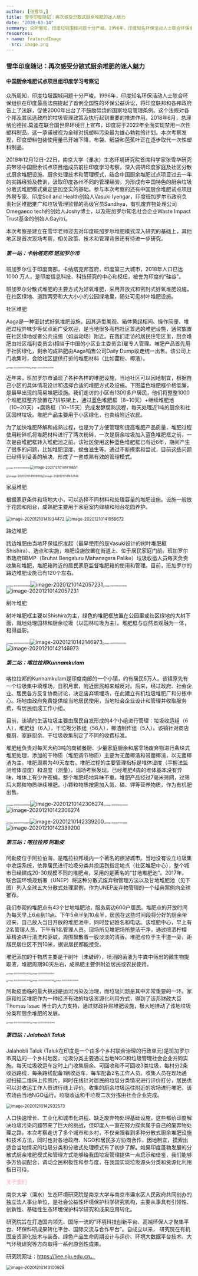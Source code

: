 ```yaml
---
author: [张雪华,]
title: 雪华印度随记：再次感受分散式厨余堆肥的迷人魅力
date: "2020-03-14"
summary: 众所周知，印度垃圾围城问题十分严峻。1996年，印度知名环保活动人士联合环保组织在印度最高法院提起了首例全国性的环保公益诉讼，将印度联邦和各邦政府告上了法庭.
resources:
- name: featuredImage
  src: image.png
---
```

### 雪华印度随记：再次感受分散式厨余堆肥的迷人魅力

#### **中国厨余堆肥试点项目组印度学习考察记**




众所周知，印度垃圾围城问题十分严峻。1996年，印度知名环保活动人士联合环保组织在印度最高法院提起了首例全国性的环保公益诉讼，将印度联邦和各邦政府告上了法庭，促使2000年出台了不鼓励焚烧的国家垃圾管理条例。这个法规对各个邦及其民选政府的垃圾管理政策及执行起到重要的推进作用。2018年6月，总理纳伦德拉.莫迪在联合国世界环境日上宣布，印度将于2022年全面实现禁用一次性塑料制品，这一承诺被视为全球对抗塑料污染最为雄心勃勃的计划。本次考察发现，印度塑料包装使用量已开始下降，布袋、纸袋和芭蕉叶正在逐步取代一次性塑料制品。

2019年12月12日-22日，南京大学（溧水）生态环境研究院首席科学家张雪华研究员带领中国厨余试点项目组成员前往印度学习考察，深入调研印度家庭及社区分散式厨余堆肥设施、厨余处理技术和管理模式，结合中国厨余堆肥试点项目过去一年的实践经验及教训，汲取印度各州不同的管理经验，为形成有中国特色的厨余垃圾分散式堆肥模式奠定更加坚实的基础。参与本次考察的还有中国厨余堆肥试点项目外聘专家、印度Soil and Health创始人Vasuki Iyengar，印度班加罗尔市政府负责社区堆肥推广和垃圾管理监督的高级官员Sandhya，有机废弃物处理公司Omegaeco tech的创始人Joshy博士，以及班加罗尔知名社会企业Waste Impact Trust基金的创始人Gayitri。

本次考察是建立在雪华老师过去对印度班加罗尔堆肥模式深入研究的基础上，其他地区是首次现场考察，相关政策、技术和管理背景还有待进一步研究。

##### **第一站：卡纳塔克邦 班加罗尔市**

班加罗尔位于印度南部，卡纳塔克邦首府，印度第三大城市，2018年人口已达1000 万人，是印度信息科技、科技研究的中心和枢纽，被誉为印度的“硅谷”。

班加罗尔分散式堆肥的主要方式为好氧堆肥，采用开放式和密封式好氧堆肥设施，在社区绿地、道路两旁和大大小小的公园绿地里，随处可见树叶堆肥设施。

社区堆肥

Aaga是一种密封式好氧堆肥设施，因其造型美观、箱体黄绿相间、操作简便、堆肥过程异味少等优点而广受欢迎，是当地很多高档社区首选的堆肥设施，通常放置在社区绿地或者公共设施（如运动场）附近。在我们走访的居民住宅区里，厨余堆肥由社区福利委员会(相当于中国的小区业主委员会)雇专人管理。堆肥产品首先用于社区绿化，剩余的成熟肥由Aaga销售公司Daily Dump收走统一出售。该公司上门收集时，会给社区提供打折的堆肥材料（比如菌粉、椰渣）。



<img src="images/image-20201210141241464.png" alt="image-20201210141241464" style="zoom: 33%;" /><img src="images/image-20201210141257104.png" alt="image-20201210141257104" style="zoom:33%;" />

近年来，班加罗尔市涌现了各种各样的堆肥设施，当地社区可以因地制宜，根据自己小区的具体情况设计和选择合适的堆肥方式及设施。下图蓝色堆肥框价格低廉，是最早出现的简易堆肥设施。我们走访的小区有1300多户居民，他们将整整1000个堆肥框整齐放置在7排铁架上，通过蓝色堆肥框（8~10天）+继续堆肥池（10~20天）+腐熟框（10~15天）完成发酵腐熟流程，每天处理近1吨的厨余和社区园林垃圾。堆肥产品主要用于小区绿化，也卖给附近农民。

为了加快堆肥降解和成熟过程，也是为了方便管理和提高堆肥产品质量，堆肥过程使用粉碎机将堆肥材料进行了两次粉碎，一次是厨余垃圾加入蓝色堆肥框之前，一次是由堆肥框转入堆肥池之前。该社区使用这种蓝色堆肥框已有近6年，期间产生了很多的问题，比如堆肥湿度、蚊虫滋生等。通过不断摸索和尝试，目前这些问题已经得到妥善的解决，形成了一套成熟有效的管理模式。

<img src="images/image-20201210141605024.png" alt="image-20201210141605024" style="zoom: 33%;" /><img src="images/image-20201210141819651.png" alt="image-20201210141819651" style="zoom: 67%;" />

<img src="images/image-20201210141618950.png" alt="image-20201210141618950" style="zoom: 50%;" /><img src="images/image-20201210141632546.png" alt="image-20201210141632546" style="zoom:50%;" />


家庭堆肥

根据家庭条件和场地大小，可以选择不同材料和处理容量的堆肥设施。设施一般放于花园和阳台，成熟肥主要用于家庭室内绿植和阳台花园养护。

<img src="images/image-20201210141934472.png" alt="image-20201210141934472" style="zoom: 80%;" />

<img src="images/image-20201210141959672.png" alt="image-20201210141959672" style="zoom:80%;" />

路边堆肥

路边堆肥由当地环保组织发起（最早使用的是Vasuki设计的树叶堆肥框Shishira）、选点和实施，堆肥设施放置在街道上、位于居民家庭门前。班加罗尔市政府BBMP（Bruhat Bengaluru Mahanagara Palike）垃圾收运人员每天负责收集和堆肥，堆肥箱附近的居民家庭监督堆肥箱的使用和管理。目前，班加罗尔的路边堆肥设施已有120个左右。

<img src="images/image-20201210142028126.png" alt="image-20201210142028126" style="zoom: 33%;" />![image-20201210142057231](images/image-20201210142057231.png)<img src="images/image-20201210142028126.png" alt="image-20201210142028126" style="zoom: 33%;" />![image-20201210142057231](images/image-20201210142057231.png)

树叶堆肥

树叶堆肥框主要以Shishira为主，绿色的堆肥框放置在公园里或社区绿地的大树下面，就地处理园林和厨余垃圾（以园林垃圾为主）。堆肥框与自然景观融为一体，相得益彰。

<img src="images/image-20201210142133102.png" alt="image-20201210142133102" style="zoom:33%;" />![image-20201210142146973](images/image-20201210142146973.png)<img src="images/image-20201210142133102.png" alt="image-20201210142133102" style="zoom:33%;" />![image-20201210142146973](images/image-20201210142146973.png)

##### **第二站：喀拉拉邦Kunnamkulam**

 喀拉拉邦的Kunnamkulam是印度南部的一个小镇，约有居民5万人。该镇原先有一个垃圾集中填埋场，日积月累，附近居民越来越反对。后来，经过政府、社会企业、居民各方反复协商讨论，决定废弃填埋场，在此建立有机垃圾堆肥厂和分拣中心。场地由政府免费提供给当地居民使用，当地社会企业设计和管理并收取服务费，有居民组成工作小组。

目前，该镇的生活垃圾主要由居民自发形成的4个小组进行管理：垃圾收运组（6人），堆肥组（6人），干垃圾分拣组（56人），椰渣制作组（5人）。该镇针对商店餐厨、家庭厨余、干垃圾收集制定了不同的收费标准。

堆肥组负责对每天大约3吨的商铺餐厨、少量家庭厨余和屠宰场废弃物进行条垛式堆肥处理，添加的干物质（堆肥调节物质）主要为无菌椰渣和带菌椰渣，以无菌椰渣为主。堆肥周期为40天左右。堆肥过程的主要管理指标是堆体湿度（手握法监测堆体湿度）和温度（测量）。现场考察发现，已经堆肥4周的堆体基本没有异味，堆体上有少许苍蝇，整个堆肥场地异味不重。堆肥产品经过7毫米筛网，过筛后大颗粒物质继续堆肥。小颗粒物质按需加入氮、磷、钾等营养物质，作为有机肥出售。

<img src="images/image-20201210142253140.png" alt="image-20201210142253140" style="zoom:33%;" />![image-20201210142306274](images/image-20201210142306274.png)<img src="images/image-20201210142253140.png" alt="image-20201210142253140" style="zoom:33%;" />![image-20201210142306274](images/image-20201210142306274.png)

<img src="images/image-20201210142328151.png" alt="image-20201210142328151" style="zoom:33%;" />![image-20201210142339200](images/image-20201210142339200.png)<img src="images/image-20201210142328151.png" alt="image-20201210142328151" style="zoom:33%;" />![image-20201210142339200](images/image-20201210142339200.png)

##### **第三站：喀拉拉邦 阿勒皮**

阿勒皮位于阿拉伯海，是喀拉拉邦境内一个著名的旅游城市。当地没有设立垃圾集中收运系统，依靠居民进行垃圾分类并投运到指定地点（社区堆肥中心），整个城市已经建成20-30规模不同的堆肥点，采用的是著名的“甘地堆肥池”。2017年，联合国环境规划署（UNEP）将这种分散式废弃物管理方法以及甘地堆肥池（见下图）列入全球五大分散式处理案例，作为UNEP废弃物管理的一个经典案例向全球推荐。

我们参观的堆肥点有43个甘地堆肥池，服务周边600户居民。堆肥点的开放时间为每天早上6点到11点、下午5点半到10点半，居民在这些时间段将分好的厨余带过来，自己放入当日开放的堆肥池中，同时登记姓名和电话。该堆肥中心，早上有2名管理人员，下午有1名管理人员。现场所见堆肥场所整洁干净，通过喷洒柠檬草精油进行清洗和驱蚊，周围飘散着一股淡淡的清香。堆肥点位于主干道一旁，距居民居住区不到10米，据说居民都能接受。

堆肥添加的干物质主要是干树叶（未破碎），喷洒的菌液为牛粪中筛出的微生物提取液，堆肥周期90天左右，成熟肥主要供附近居民或农民使用。

<img src="images/image-20201210142524403.png" alt="image-20201210142524403" style="zoom: 33%;" /><img src="images/image-20201210142541567.png" alt="image-20201210142541567" style="zoom:33%;" />

<img src="images/image-20201210142603442.png" alt="image-20201210142603442" style="zoom: 33%;" /><img src="images/image-20201210142617185.png" alt="image-20201210142617185" style="zoom: 33%;" /><img src="images/image-20201210142745689.png" alt="image-20201210142745689" style="zoom:33%;" />

阿勒皮面临的最大挑战是运河污染及治理，而垃圾问题是其中非常重要的一环。家庭和社区堆肥作为一种经济有效的垃圾资源化利用方式，得到了该邦财政大臣Thomas Issac 博士的大力支持，通过财政补贴堆肥设施，极大地推动了该地垃圾分类和厨余堆肥的发展。

<img src="images/image-20201210142825683.png" alt="image-20201210142825683" style="zoom: 33%;" /><img src="images/image-20201210142835846.png" alt="image-20201210142835846" style="zoom: 33%;" />

##### **第四站：Jalahobli Taluk**

 Jalahobli Taluk (Taluk在印度是一个由多个乡村联合治理的行政单元)是班加罗尔市周边的一个乡村地区，垃圾分类主要通过当地NGO和垃圾管理社会企业共同实施。每天垃圾收运车定时上门收集厨余、可回收和不可回收3类垃圾，每村分2条收运路线，每条路线配备1辆收运车，每车配备2名工作人员。收集人员在现场通过扫描二维码上传照片，同时在线针对居民的垃圾分类情况进行评价打分，居民也可以对收运工作人员进行线上评价。收集的厨余垃圾运往附近的农场进行堆肥，该农场由当地NGO运行。垃圾收运和干垃圾二次分拣由社会企业完成。

<img src="images/image-20201210142932573.png" alt="image-20201210142932573" style="zoom: 80%;" />

人口快速增长、工业化和城市化进程、缺乏废弃物处理基础设施，这些都给印度解决垃圾污染问题带来了巨大的挑战，但印度人一直在努力探索属于自己的废弃物处理之路。本次考察走访了多个城市和乡村，不仅亲眼看到多种分散式厨余堆肥设施和技术方法，同时也对各地政府、NGO和居民多方协商合作，因地制宜，摸索出适合当地情况的垃圾分类和分散式处理模式有了初步了解。如果印度蓬勃发展的分散式厨余堆肥模式和管理方式能够给我国垃圾管理提供一点启示和借鉴，我们能够多方协调配合，调动全民积极性和参与度，在我国实现垃圾源头分类和资源化利用指日可待。

<span style='color:pink;background:背景颜色;font-size:文字大小;font-family:字体;'>**关于我们**</span>

南京大学（溧水）生态环境研究院是南京大学与南京市溧水区人民政府共同创办的独立法人事业单位，是社会公益性环境保护科学研究机构，主要从事具有引领性、创新性、基础性生态环境保护科学研究和成果应用转化。

研究院旨在打造国内领先、国际一流的“环境科技创新平台、高端环保人才聚集平台、环保科研成果转化平台、国际交流与合作平台”。自成立以来， 研究院在有机固废资源化技术与装备、绿色产品生命周期设计与评价、环境大数据平台技术、大气环境研究等方向取得一系列原创性成果。

研究院网址：https://liee.nju.edu.cn。

<img src="images/image-20201210143100928.png" alt="image-20201210143100928" style="zoom:80%;" />
